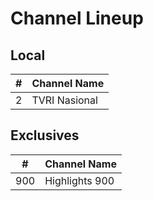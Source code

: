 # Channel Lineup
## Local
\# | Channel Name
-- | --
2 | TVRI Nasional
## Exclusives
\# | Channel Name
-- | --
900 | Highlights 900
